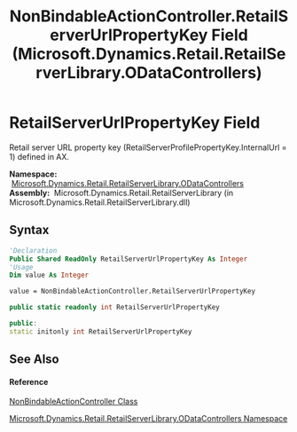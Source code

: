 ﻿---
title: NonBindableActionController.RetailServerUrlPropertyKey Field (Microsoft.Dynamics.Retail.RetailServerLibrary.ODataControllers)
TOCTitle: RetailServerUrlPropertyKey Field
ms:assetid: F:Microsoft.Dynamics.Retail.RetailServerLibrary.ODataControllers.NonBindableActionController.RetailServerUrlPropertyKey
ms:mtpsurl: https://technet.microsoft.com/en-us/library/microsoft.dynamics.retail.retailserverlibrary.odatacontrollers.nonbindableactioncontroller.retailserverurlpropertykey(v=AX.60)
ms:contentKeyID: 62202189
ms.date: 04/21/2014
mtps_version: v=AX.60
f1_keywords:
- Microsoft.Dynamics.Retail.RetailServerLibrary.ODataControllers.NonBindableActionController.RetailServerUrlPropertyKey
dev_langs:
- CSharp
- C++
- VB
---

# RetailServerUrlPropertyKey Field

Retail server URL property key (RetailServerProfilePropertyKey.InternalUrl = 1) defined in AX.

**Namespace:**  [Microsoft.Dynamics.Retail.RetailServerLibrary.ODataControllers](microsoft-dynamics-retail-retailserverlibrary-odatacontrollers-namespace.md)  
**Assembly:**  Microsoft.Dynamics.Retail.RetailServerLibrary (in Microsoft.Dynamics.Retail.RetailServerLibrary.dll)

## Syntax

``` vb
'Declaration
Public Shared ReadOnly RetailServerUrlPropertyKey As Integer
'Usage
Dim value As Integer

value = NonBindableActionController.RetailServerUrlPropertyKey
```

``` csharp
public static readonly int RetailServerUrlPropertyKey
```

``` c++
public:
static initonly int RetailServerUrlPropertyKey
```

## See Also

#### Reference

[NonBindableActionController Class](nonbindableactioncontroller-class-microsoft-dynamics-retail-retailserverlibrary-odatacontrollers.md)

[Microsoft.Dynamics.Retail.RetailServerLibrary.ODataControllers Namespace](microsoft-dynamics-retail-retailserverlibrary-odatacontrollers-namespace.md)

